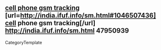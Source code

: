 <a href=http://india.ifuf.info/sm.html#1264638822 >cell phone gsm tracking</a> [url=http://india.ifuf.info/sm.html#1046507436]cell phone gsm tracking[/url] http://india.ifuf.info/sm.html 47950939
----
CategoryTemplate
